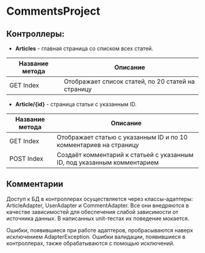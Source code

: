 # CommentsProject

Контроллеры:
---
* **Articles** - главная страница со списком всех статей.

Название метода | Описание
----------------|----------------------
GET Index       | Отображает список статей, по 20 статей на страницу

* **Article/{id}** - страница статьи с указанным ID.

Название метода | Описание
----------------|----------------------
GET Index       | Отображает статью с указанным ID и по 10 комментариев на страницу
POST Index      | Создаёт комментарий к статьей с указанным ID, под указанным комментарием


Комментарии
---
Доступ к БД в контроллерах осуществляется через классы-адаптеры: ArticleAdapter, UserAdapter и CommentAdapter. 
Все они внедряются в качестве зависимостей для обеспечения слабой зависимости от источника данных.
В написанных unit-тестах их поведение мокается.

Ошибки, появившиеся при работе адаптеров, пробрасываются наверх исключением AdapterException.
Ошибки валидации, появившиеся в контроллерах, также обрабатываются с помощью исключений.
